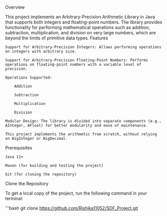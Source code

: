 Overview

This project implements an Arbitrary-Precision Arithmetic Library in Java that supports both integers and floating-point numbers. The library provides functionality for performing mathematical operations such as addition, subtraction, multiplication, and division on very large numbers, which are beyond the limits of primitive data types.
Features

    Support for Arbitrary-Precision Integers: Allows performing operations on integers with arbitrary size.

    Support for Arbitrary-Precision Floating-Point Numbers: Performs operations on floating-point numbers with a variable level of precision.

    Operations Supported:

        Addition

        Subtraction

        Multiplication

        Division

    Modular Design: The library is divided into separate components (e.g., AInteger, AFloat) for better modularity and ease of maintenance.

    This project implements the arithmetic from scratch, without relying on BigInteger or BigDecimal.

Prerequisites



    Java 11+

    Maven (for building and testing the project)

    Git (for cloning the repository)

Clone the Repository

To get a local copy of the project, run the following command in your terminal:

'''bash
git clone https://github.com/Rishika11052/SDF_Project.git
